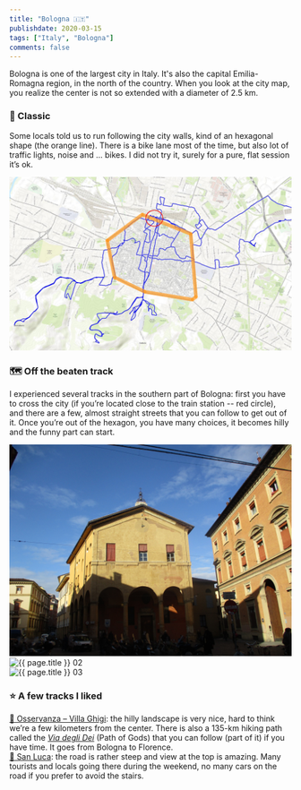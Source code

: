 ```yaml
---
title: "Bologna 🇮🇹"
publishdate: 2020-03-15
tags: ["Italy", "Bologna"]
comments: false
---
```


Bologna is one of the largest city in Italy. It's also the capital Emilia-Romagna region, in the north of the country. When you look at the city map, you realize the center is not so extended with a diameter of 2.5 km.

### 👟 Classic

Some locals told us to run following the city walls, kind of an hexagonal shape (the orange line). There is a bike lane most of the time, but also lot of traffic lights, noise and ... bikes. I did not try it, surely for a pure, flat session it’s ok.

![Center of Bologna](./images/BolognaMap_e.jpg)

### 🗺️ Off the beaten track
I experienced several tracks in the southern part of Bologna: first you have to cross the city (if you’re located close to the train station -- red circle), and there are a few, almost straight streets that you can follow to get out of it. Once you’re out of the hexagon, you have many choices, it becomes hilly and the funny part can start.

<div class="row">
    <div class="col-lg-4">
        <img src="./images/Bologna01.JPG" alt="Bologna">
    </div>
    <div class="col-lg-4">
        <img src="{{ site.url }}/figures/run/{{ page.title }}02.JPG" class="img-responsive" alt="{{ page.title }} 02">
    </div>
    <div class="col-lg-4">
        <img src="{{ site.url }}/figures/run/{{ page.title }}03.JPG" class="img-responsive" alt="{{ page.title }} 03">
    </div>
</div>


### ⭐ A few tracks I liked

[🔗 Osservanza – Villa Ghigi](https://www.wikiloc.com/running-trails/bologna-osservanza-parco-villa-ghigi-46043792): the hilly landscape is very nice, hard to think we’re a few kilometers from the center. There is also a 135-km hiking path called the [*Via degli Dei*](http://www.viadeglidei.it/?lang=en) (Path of Gods) that you can follow (part of it) if you have time. It goes from Bologna to Florence.     
[🔗 San Luca](https://www.wikiloc.com/running-trails/bologna-san-luca-46043990): the road is rather steep and view at the top is amazing. Many tourists and locals going there during the weekend, no many cars on the road if you prefer to avoid the stairs.
